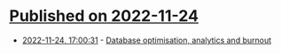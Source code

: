 # [Published on 2022-11-24](index.md)

* [2022-11-24, 17:00:31](https://lobste.rs/s/hnxsxx/database_optimisation_analytics) - [Database optimisation, analytics and burnout](https://blog.zm.is/database-optimisation-analytics-burnout/)
